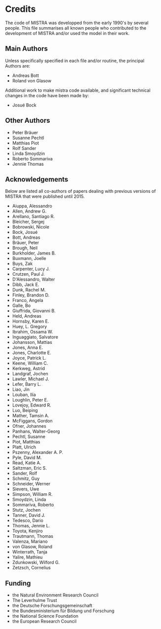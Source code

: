 # Credits

The code of MISTRA was developped from the early 1990's by several people. This file summarises all known people who contributed to the development of MISTRA and/or used the model in their work.

## Main Authors

Unless specifically specified in each file and/or routine, the principal Authors are:
* Andreas Bott
* Roland von Glasow

Additional work to make mistra code available, and significant technical changes in the code
have been made by:
* Josué Bock

## Other Authors

* Peter Bräuer
* Susanne Pechtl
* Matthias Piot
* Rolf Sander
* Linda Smoydzin
* Roberto Sommariva
* Jennie Thomas

## Acknowledgements

Below are listed all co-authors of papers dealing with previous versions of MISTRA that were published until 2015.

- Aiuppa, Alessandro
- Allen, Andrew G.
- Arellano, Santiago R.
- Bleicher, Sergej
- Bobrowski, Nicole
- Bock, Josué
- Bott, Andreas
- Bräuer, Peter
- Brough, Neil
- Burkholder, James B.
- Buxmann, Joelle
- Buys, Zak
- Carpenter, Lucy J.
- Crutzen, Paul J.
- D'Alessandro, Walter
- Dibb, Jack E.
- Dunk, Rachel M.
- Finley, Brandon D.
- Franco, Angela
- Galle, Bo
- Giuffrida, Giovanni B.
- Held, Andreas
- Hornsby, Karen E.
- Huey, L. Gregory
- Ibrahim, Ossama W.
- Inguaggiato, Salvatore
- Johansson, Mattias
- Jones, Anna E.
- Jones, Charlotte E.
- Joyce, Patrick L.
- Keene, William C.
- Kerkweg, Astrid
- Landgraf, Jochen
- Lawler, Michael J.
- Lefer, Barry L.
- Liao, Jin
- Louban, Ilia
- Loughlin, Peter E.
- Lovejoy, Edward R.
- Luo, Beiping
- Mather, Tamsin A.
- McFiggans, Gordon
- Ofner, Johannes
- Panhans, Walter-Georg
- Pechtl, Susanne
- Piot, Matthias
- Platt, Ulrich
- Pszenny, Alexander A. P.
- Pyle, David M.
- Read, Katie A.
- Saltzman, Eric S.
- Sander, Rolf
- Schmitz, Guy
- Schneider, Werner
- Sievers, Uwe
- Simpson, William R.
- Smoydzin, Linda
- Sommariva, Roberto
- Stutz, Jochen
- Tanner, David J.
- Tedesco, Dario
- Thomas, Jennie L.
- Toyota, Kenjiro
- Trautmann, Thomas
- Valenza, Mariano
- von Glasow, Roland
- Winterrath, Tanja
- Yalire, Mathieu
- Zdunkowski, Wilford G.
- Zetzsch, Cornelius

## Funding

- the Natural Environment Research Council
- The Leverhulme Trust
- the Deutsche Forschungsgemeinschaft
- the Bundesministerium für Bildung und Forschung
- the National Science Foundation
- the European Research Council
